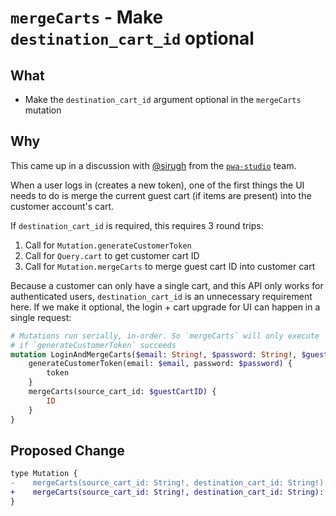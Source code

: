# `mergeCarts` - Make `destination_cart_id` optional

## What

- Make the `destination_cart_id` argument optional in the `mergeCarts` mutation

## Why

This came up in a discussion with [@sirugh](https://github.com/sirugh) from the [`pwa-studio`](https://github.com/magento/pwa-studio) team.

When a user logs in (creates a new token), one of the first things the UI needs to do is merge the current guest cart (if items are present) into the customer account's cart.

If `destination_cart_id` is required, this requires 3 round trips:

1. Call for `Mutation.generateCustomerToken`
2. Call for `Query.cart` to get customer cart ID
3. Call for `Mutation.mergeCarts` to merge guest cart ID into customer cart

Because a customer can only have a single cart, and this API only works for authenticated users, `destination_cart_id` is an unnecessary requirement here. If we make it optional, the login + cart upgrade for UI can happen in a single request:

```graphql
# Mutations run serially, in-order. So `mergeCarts` will only execute
# if `generateCustomerToken` succeeds
mutation LoginAndMergeCarts($email: String!, $password: String!, $guestCartID: String!) {
    generateCustomerToken(email: $email, password: $password) {
        token
    }
    mergeCarts(source_cart_id: $guestCartID) {
        ID
    }
}
```

## Proposed Change
```diff
type Mutation {
-    mergeCarts(source_cart_id: String!, destination_cart_id: String!): Cart!
+    mergeCarts(source_cart_id: String!, destination_cart_id: String): Cart!
}
```